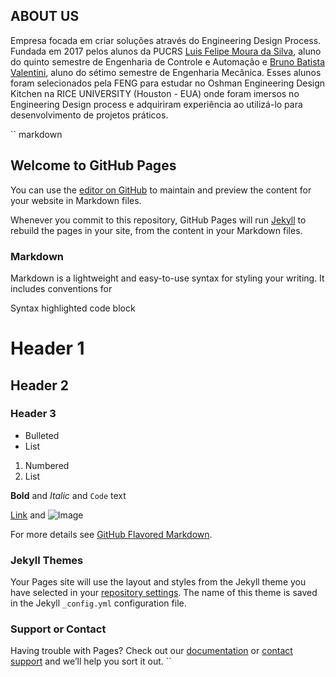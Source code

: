 ## ABOUT US
Empresa focada em criar soluções através do Engineering Design Process. Fundada em 2017 pelos alunos da PUCRS [Luis Felipe Moura da Silva](), aluno do quinto semestre de Engenharia de Controle e Automação e [Bruno Batista Valentini](), aluno do sétimo semestre de Engenharia Mecânica. Esses alunos foram selecionados pela FENG para estudar no Oshman Engineering Design Kitchen na RICE UNIVERSITY (Houston - EUA) onde foram imersos no Engineering Design process e adquiriram experiência ao utilizá-lo para desenvolvimento de projetos práticos.  


`` markdown
## Welcome to GitHub Pages

You can use the [editor on GitHub](https://github.com/edpbp/edpbp.github.io/edit/master/index.md) to maintain and preview the content for your website in Markdown files.

Whenever you commit to this repository, GitHub Pages will run [Jekyll](https://jekyllrb.com/) to rebuild the pages in your site, from the content in your Markdown files.

### Markdown

Markdown is a lightweight and easy-to-use syntax for styling your writing. It includes conventions for


Syntax highlighted code block

# Header 1
## Header 2
### Header 3

- Bulleted
- List

1. Numbered
2. List

**Bold** and _Italic_ and `Code` text

[Link](url) and ![Image](src)


For more details see [GitHub Flavored Markdown](https://guides.github.com/features/mastering-markdown/).

### Jekyll Themes

Your Pages site will use the layout and styles from the Jekyll theme you have selected in your [repository settings](https://github.com/edpbp/edpbp.github.io/settings). The name of this theme is saved in the Jekyll `_config.yml` configuration file.

### Support or Contact

Having trouble with Pages? Check out our [documentation](https://help.github.com/categories/github-pages-basics/) or [contact support](https://github.com/contact) and we’ll help you sort it out.
``
